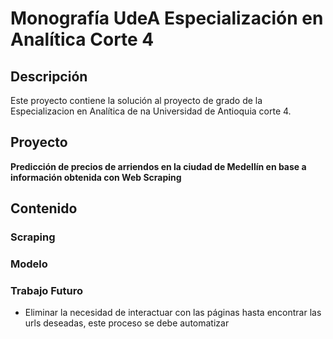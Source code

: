 # Monografía UdeA Especialización en Analítica Corte 4

## Descripción
Este proyecto contiene la solución al proyecto de grado de la Especializacion en Analítica de na Universidad de Antioquia corte 4.

## Proyecto

**Predicción de precios de arriendos en la ciudad de Medellín en base a información obtenida con Web Scraping**


## Contenido

### Scraping

### Modelo

### Trabajo Futuro
- Eliminar la necesidad de interactuar con las páginas hasta encontrar las urls deseadas, este proceso se debe automatizar